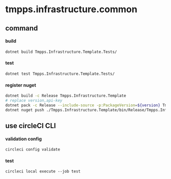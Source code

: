 # tmpps.infrastructure.common

## command

#### build

`dotnet build Tmpps.Infrastructure.Template.Tests/`

#### test

`dotnet test Tmpps.Infrastructure.Template.Tests/`

#### register nuget

```bash
dotnet build -c Release Tmpps.Infrastructure.Template
# replace version,api-key
dotnet pack -c Release --include-source -p:PackageVersion=${version} Tmpps.Infrastructure.Template
dotnet nuget push ./Tmpps.Infrastructure.Template/bin/Release/Tmpps.Infrastructure.Template.${version}.nupkg -k ${api-key} -s https://api.nuget.org/v3/index.json
```

## use circleCI CLI

#### validation config

`circleci config validate`

#### test

`circleci local execute --job test`
